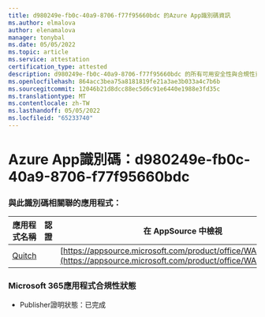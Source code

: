 ```yaml
---
title: d980249e-fb0c-40a9-8706-f77f95660bdc 的Azure App識別碼資訊
ms.author: elmalova
author: elenamalova
manager: tonybal
ms.date: 05/05/2022
ms.topic: article
ms.service: attestation
certification_type: attested
description: d980249e-fb0c-40a9-8706-f77f95660bdc 的所有可用安全性與合規性資訊。
ms.openlocfilehash: 864acc3bea75a8181819fe21a3ae3b033a4c7b6b
ms.sourcegitcommit: 12046b21d8dcc88ec5d6c91e6440e1988e3fd35c
ms.translationtype: MT
ms.contentlocale: zh-TW
ms.lasthandoff: 05/05/2022
ms.locfileid: "65233740"
---
```

# <a name="azure-app-id-d980249e-fb0c-40a9-8706-f77f95660bdc"></a>Azure App識別碼：d980249e-fb0c-40a9-8706-f77f95660bdc


### <a name="apps-associated-with-this-id"></a>與此識別碼相關聯的應用程式：
| **應用程式名稱** | **認證** | **在 AppSource 中檢視** |
|--------------|---------------|-----------------------|
| [Quitch](../forward/WA200003683.md) |  | [https://appsource.microsoft.com/product/office/WA200003683](https://appsource.microsoft.com/product/office/WA200003683) |

### <a name="microsoft-365-app-compliance-status"></a>Microsoft 365應用程式合規性狀態
- Publisher證明狀態：已完成
